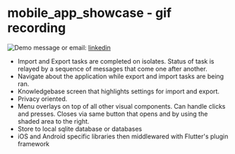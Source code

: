 # mobile_app_showcase - gif recording
![Demo](https://github.com/sunsetZaaZa/mobile_app_showcase/blob/main/cross_platform_ios_android_sdk.gif)
message or email: [linkedin](https://www.linkedin.com/in/vincent-cuccia-68a350265/)

* Import and Export tasks are completed on isolates. Status of task is relayed by a sequence of messages that come one after another. 
* Navigate about the application while export and import tasks are being ran. 
* Knowledgebase screen that highlights settings for import and export.
* Privacy oriented. 
* Menu overlays on top of all other visual components. Can handle clicks and presses. Closes via same button that opens and by using the shaded area to the right.
* Store to local sqlite database or databases
* iOS and Android specific libraries then middlewared with Flutter's plugin framework
